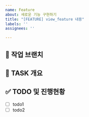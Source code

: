 ```yaml
---
name: Feature
about: 새로운 기능 구현하기
title: "[FEATURE] view_feature 내용"
labels: ''
assignees: ''

---
```


<!-- Assignees 체크하기 -->

## 🌴 작업 브랜치 <!-- 작업할 브랜치 명시 -->

## 💼 TASK 개요 <!-- 개발할 기능에 대한 간단한 설명 작성 -->

## ✅ TODO 및 진행현황 <!-- 할 일 목록을 만들고 진행사항 표시 -->

- [ ] todo1
- [ ] todo2
